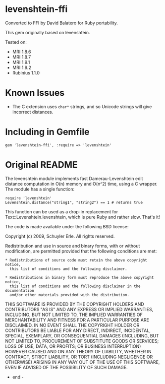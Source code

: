 levenshtein-ffi
===============

Converted to FFI by David Balatero for Ruby portability.

This gem originally based on levenshtein.

Tested on:

* MRI 1.8.6
* MRI 1.8.7
* MRI 1.9.1
* MRI 1.9.2
* Rubinius 1.1.0

Known Issues
============
* The C extension uses `char*` strings, and so Unicode strings will give incorrect distances.

Including in Gemfile
====================

    gem 'levenshtein-ffi', :require => 'levenshtein'

Original README
===============

The levenshtein module implements fast Damerau-Levenshtein edit distance
computation in O(n) memory and O(n^2) time, using a C wrapper. The module has a
single function:

    require 'levenshtein'
    Levenshtein.distance("string1", "string2") == 1 # returns true

This function can be used as a drop-in replacement for
Text::Levenshtein.levenshtein, which is pure Ruby and rather slow. That's it!

The code is made available under the following BSD license:

Copyright (c) 2009, Schuyler Erle.
All rights reserved.

Redistribution and use in source and binary forms, with or without
modification, are permitted provided that the following conditions are met:

    * Redistributions of source code must retain the above copyright notice,
      this list of conditions and the following disclaimer.

    * Redistributions in binary form must reproduce the above copyright notice,
      this list of conditions and the following disclaimer in the documentation
      and/or other materials provided with the distribution.

THIS SOFTWARE IS PROVIDED BY THE COPYRIGHT HOLDERS AND CONTRIBUTORS "AS IS" AND
ANY EXPRESS OR IMPLIED WARRANTIES, INCLUDING, BUT NOT LIMITED TO, THE IMPLIED
WARRANTIES OF MERCHANTABILITY AND FITNESS FOR A PARTICULAR PURPOSE ARE
DISCLAIMED. IN NO EVENT SHALL THE COPYRIGHT HOLDER OR CONTRIBUTORS BE LIABLE
FOR ANY DIRECT, INDIRECT, INCIDENTAL, SPECIAL, EXEMPLARY, OR CONSEQUENTIAL
DAMAGES (INCLUDING, BUT NOT LIMITED TO, PROCUREMENT OF SUBSTITUTE GOODS OR
SERVICES; LOSS OF USE, DATA, OR PROFITS; OR BUSINESS INTERRUPTION) HOWEVER
CAUSED AND ON ANY THEORY OF LIABILITY, WHETHER IN CONTRACT, STRICT LIABILITY,
OR TORT (INCLUDING NEGLIGENCE OR OTHERWISE) ARISING IN ANY WAY OUT OF THE USE
OF THIS SOFTWARE, EVEN IF ADVISED OF THE POSSIBILITY OF SUCH DAMAGE.

- end -
